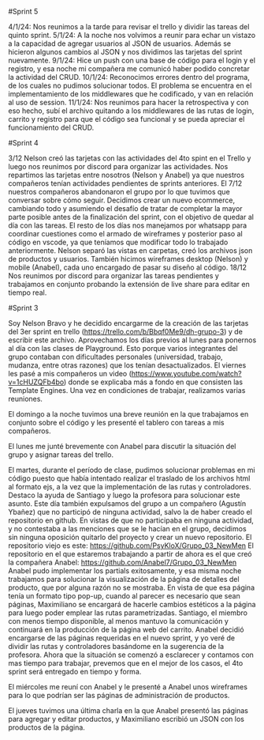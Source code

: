 #Sprint 5

4/1/24: Nos reunimos a la tarde para revisar el trello y dividir las tareas del quinto sprint.
5/1/24: A la noche nos volvimos a reunir para echar un vistazo a la capacidad de agregar usuarios al JSON de usuarios. Además se hicieron algunos cambios al JSON y nos dividimos las tarjetas del sprint nuevamente.
9/1/24: Hice un push con una base de código para el login y el registro, y esa noche mi compañera me comunicó haber podido concretar la actividad del CRUD.
10/1/24: Reconocimos errores dentro del programa, de los cuales no pudimos solucionar todos. El problema se encuentra en el implementamiento de los middlewares que he codificado, y van en relación al uso de session.
11/1/24: Nos reunimos para hacer la retrospectiva y con eso hecho, subí el archivo quitando a los middlewares de las rutas de login, carrito y registro para que el código sea funcional y se pueda apreciar el funcionamiento del CRUD.



#Sprint 4

3/12 Nelson creó las tarjetas con las actividades del 4to spint en el Trello y luego nos reunimos por discord para organizar las actividades. Nos repartimos las tarjetas entre nosotros (Nelson y Anabel) ya que nuestros compañeros tenían actividades pendientes de sprints anteriores.
El 7/12 nuestros compañeros abandonaron el grupo por lo que tuvimos que conversar sobre cómo seguir.
Decidimos crear un nuevo ecommerce, cambiando todo y asumiendo el desafío de tratar de completar la mayor parte posible antes de la finalización del sprint, con el objetivo de quedar al día con las tareas.
El resto de los días nos manejamos por whatsapp para coordinar cuestiones como el armado de wireframes y posterior paso al código en vscode, ya que teníamos que modificar todo lo trabajado anteriormente. Nelson separó las vistas en carpetas, creó los archivos json de productos y usuarios. También hicimos wireframes desktop (Nelson) y mobile (Anabel), cada uno encargado de pasar su diseño al código.
18/12 Nos reunimos por discord para organizar las tareas pendientes y trabajamos en conjunto probando la extensión de live share para editar en tiempo real. 

#Sprint 3

Soy Nelson Bravo y he decidido encargarme de la creación de las tarjetas del 3er sprint en trello (https://trello.com/b/Bbqf0Me9/dh-grupo-3) y de escribir este archivo.
Aprovechamos los días previos al lunes para ponernos al día con las clases de Playground. Esto porque varios integrantes del grupo contaban con dificultades personales (universidad, trabajo, mudanza, entre otras razones) que los tenían desactualizados. El viernes les pasé a mis compañeros un video (https://www.youtube.com/watch?v=1cHUZQFb4bo) donde se explicaba más a fondo en que consisten las Template Engines.
Una vez en condiciones de trabajar, realizamos varias reuniones.

El domingo a la noche tuvimos una breve reunión en la que trabajamos en conjunto sobre el código y les presenté el tablero con tareas a mis compañeros.

El lunes me junté brevemente con Anabel para discutir la situación del grupo y asignar tareas del trello.

El martes, durante el período de clase, pudimos solucionar problemas en mi código puesto que había intentado realizar el traslado de los archivos html al formato ejs, a la vez que la implementación de las rutas y controladores. Destaco la ayuda de Santiago y luego la profesora para solucionar este asunto. Este día también expulsamos del grupo a un compañero (Agustín Ybañez) que no participó de ninguna actividad, salvo la de haber creado el repositorio en github. En vistas de que no participaba en ninguna actividad, y no contestaba a las menciones que se le hacían en el grupo, decidimos sin ninguna oposición quitarlo del proyecto y crear un nuevo repositorio.
El repositorio viejo es este: https://github.com/PsyKloX/Grupo_03_NewMen
El repositorio en el que estaremos trabajando a partir de ahora es el que creó la compañera Anabel: https://github.com/Anabel7/Grupo_03_NewMen
Anabel pudo implementar los partials exitosamente, y esa misma noche trabajamos para solucionar la visualización de la página de detalles del producto, que por alguna razón no se mostraba. En vista de que esa página tenía un formato tipo pop-up, cuando al parecer es necesario que sean páginas, Maximiliano se encargará de hacerle cambios estéticos a la página para luego poder emplear las rutas parametrizadas.
Santiago, el miembro con menos tiempo disponible, al menos mantuvo la comunicación y continuará en la producción de la página web del carrito.
Anabel decidió encargarse de las páginas requeridas en el nuevo sprint, y yo veré de dividir las rutas y controladores basándome en la sugerencia de la profesora. Ahora que la situación se comenzó a esclarecer y contamos con mas tiempo para trabajar, prevemos que en el mejor de los casos, el 4to sprint será entregado en tiempo y forma.

El miércoles me reuní con Anabel y le presenté a Anabel unos wireframes para lo que podrían ser las páginas de administración de productos.

El jueves tuvimos una última charla en la que Anabel presentó las páginas para agregar y editar productos, y Maximiliano escribió un JSON con los productos de la página.